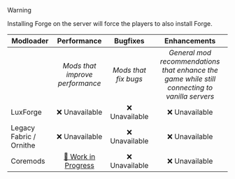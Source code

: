 > [!WARNING]
> Installing Forge on the server will force the players to also install Forge.

| Modloader | Performance | Bugfixes | Enhancements |
| --- | :---: | :---: | :---: |
| | *Mods that improve performance* | *Mods that fix bugs* | *General mod recommendations that enhance the game while still connecting to vanilla servers* |
| LuxForge | ❌ Unavailable | ❌ Unavailable | ❌ Unavailable |
| Legacy Fabric / Ornithe | ❌ Unavailable | ❌ Unavailable | ❌ Unavailable |
| Coremods | [🚧 Work in Progress](core/optimizations.md) | ❌ Unavailable | ❌ Unavailable |